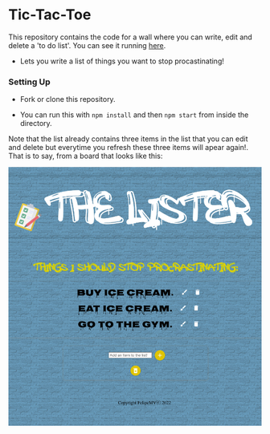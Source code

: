 # Tic-Tac-Toe

This repository contains the code for a wall where you can write, edit and delete a 'to do list'. You can see it running [here](https://pipe-mv.github.io/to-do-list/).

* Lets you write a list of things you want to stop procastinating!


### Setting Up

* Fork or clone this repository.

* You can run this with `npm install` and then `npm start` from inside the directory.

Note that the list already contains three items in the list that you can edit and delete but everytime you refresh these three items will apear again!. That is to say, from a board that looks like this:

![board](./public/board.png)